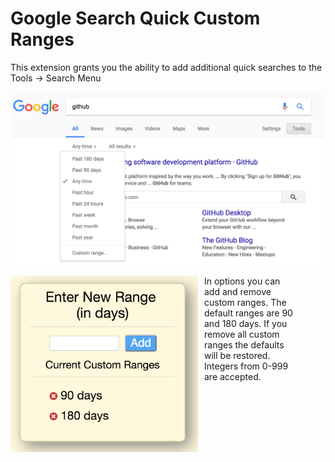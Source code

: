 # Google Search Quick Custom Ranges

This extension grants you the ability to add additional quick searches to the Tools -> Search Menu

![Example Image](/screenshots/example.png)

<img alt="Options Image" align="left" src="screenshots/options.png" style="width:300px; margin-right:10px">
<div style="display:inline-block; max-width: 150px">
In options you can add and remove custom ranges. The default ranges are 90 and 180 days. If you remove all custom ranges the defaults will be restored. Integers from 0-999 are accepted.
</div>
